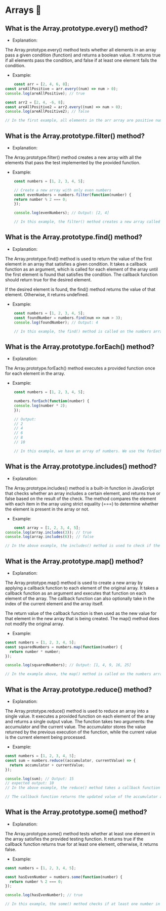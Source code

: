 # Arrays 🧠

## What is the Array.prototype.every() method?

- Explanation:

The Array.prototype.every() method tests whether all elements in an array pass a given condition (function) and returns a boolean value. It returns true if all elements pass the condition, and false if at least one element fails the condition.

- Example:

```js
    const arr = [2, 4, 6, 8];
const areAllPositive = arr.every((num) => num > 0);
console.log(areAllPositive); // true

const arr2 = [2, 4, -6, 8];
const areAllPositive2 = arr2.every((num) => num > 0);
console.log(areAllPositive2); // false

// In the first example, all elements in the arr array are positive numbers, so every() returns true. In the second example, there is a negative number in the arr2 array, so every() returns false.
```

## What is the Array.prototype.filter() method?

- Explanation:

The Array.prototype.filter() method creates a new array with all the elements that pass the test implemented by the provided function.

- Example:

```js
    const numbers = [1, 2, 3, 4, 5];

    // Create a new array with only even numbers
    const evenNumbers = numbers.filter(function(number) {
    return number % 2 === 0;
    });

    console.log(evenNumbers); // Output: [2, 4]

    // In this example, the filter() method creates a new array called evenNumbers that includes only the even numbers from the original numbers array. The callback function inside the filter() method takes an argument number and returns a boolean value indicating whether that number should be included in the new array or not.
```

## What is the Array.prototype.find() method?

- Explanation:

The Array.prototype.find() method is used to return the value of the first element in an array that satisfies a given condition. It takes a callback function as an argument, which is called for each element of the array until the first element is found that satisfies the condition. The callback function should return true for the desired element.

If the desired element is found, the find() method returns the value of that element. Otherwise, it returns undefined.

- Example:

```js
    const numbers = [1, 2, 3, 4, 5];
    const foundNumber = numbers.find(num => num > 3);
    console.log(foundNumber); // Output: 4

    // In this example, the find() method is called on the numbers array and a callback function is passed as an argument. The callback function checks if the current element is greater than 3, and if so, it returns true. The find() method then returns the value of the first element in the array that satisfies this condition, which is 4.
```

## What is the Array.prototype.forEach() method?

- Explanation:

The Array.prototype.forEach() method executes a provided function once for each element in the array.

- Example:

```js
    const numbers = [1, 2, 3, 4, 5];

    numbers.forEach(function(number) {
    console.log(number * 2);
    });

    // Output:
    // 2
    // 4
    // 6
    // 8
    // 10

    // In this example, we have an array of numbers. We use the forEach() method to iterate over each element in the array and execute the function passed as an argument to it. The function takes each number as its parameter and logs its doubled value to the console. So, for each number in the numbers array, the output would be its doubled value.
```

## What is the Array.prototype.includes() method?

- Explanation:

The Array.prototype.includes() method is a built-in function in JavaScript that checks whether an array includes a certain element, and returns true or false based on the result of the check. The method compares the element with each item in the array using strict equality (===) to determine whether the element is present in the array or not.

- Example:

```js
    const array = [1, 2, 3, 4, 5];
console.log(array.includes(3)); // true
console.log(array.includes(6)); // false

// In the above example, the includes() method is used to check if the array array includes the number 3 and 6. The first console.log statement will return true, because 3 is present in the array. The second console.log statement will return false, because 6 is not present in the array.
```

## What is the Array.prototype.map() method?

- Explanation:

The Array.prototype.map() method is used to create a new array by applying a callback function to each element of the original array. It takes a callback function as an argument and executes that function on each element of the array. The callback function can also optionally take in the index of the current element and the array itself.

The return value of the callback function is then used as the new value for that element in the new array that is being created. The map() method does not modify the original array.

- Example:

```js
const numbers = [1, 2, 3, 4, 5];
const squaredNumbers = numbers.map(function(number) {
  return number * number;
});

console.log(squaredNumbers); // Output: [1, 4, 9, 16, 25]

// In the example above, the map() method is called on the numbers array and a callback function is passed in that multiplies each element by itself to get the square. The resulting array squaredNumbers contains the squares of each element in the original array.
```

## What is the Array.prototype.reduce() method?

- Explanation:

The Array.prototype.reduce() method is used to reduce an array into a single value. It executes a provided function on each element of the array and returns a single output value. The function takes two arguments: the accumulator and the current value. The accumulator stores the value returned by the previous execution of the function, while the current value is the current element being processed.

- Example:

```js
const numbers = [1, 2, 3, 4, 5];
const sum = numbers.reduce((accumulator, currentValue) => {
  return accumulator + currentValue;
});

console.log(sum); // Output: 15
// expected output: 10
// In the above example, the reduce() method takes a callback function as its argument. The callback function takes two parameters: accumulator and currentValue. The accumulator starts as the initial value or the first element of the array if no initial value is provided, and it holds the running total of the reduction. The currentValue is the current element of the array that is being processed.

// The callback function returns the updated value of the accumulator after each iteration, which is the sum of the accumulator and currentValue. At the end of the reduce() method, the final value of the accumulator is returned, which is the sum of all the elements of the array.
```

## What is the Array.prototype.some() method?

- Explanation:

The Array.prototype.some() method tests whether at least one element in the array satisfies the provided testing function. It returns true if the callback function returns true for at least one element, otherwise, it returns false.

- Example:

```js
const numbers = [1, 2, 3, 4, 5];

const hasEvenNumber = numbers.some(function(number) {
  return number % 2 === 0;
});

console.log(hasEvenNumber); // true

// In this example, the some() method checks if at least one number in the numbers array is even. The callback function passed to the some() method checks if the number is divisible by 2 and returns true if it is. Since the array contains the even number 2, the some() method returns true.
```



